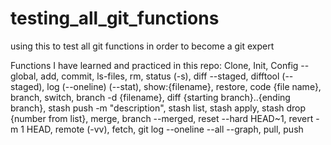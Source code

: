 # testing_all_git_functions
using this to test all git functions in order to become a git expert

Functions I have learned and practiced in this repo:
Clone,
Init,
Config --global, 
add, 
commit,
ls-files,
rm,
status (-s),
diff --staged,
difftool (--staged),
log (--oneline) (--stat),
show:{filename},
restore, 
code {file name},
branch,
switch,
branch -d {filename},
diff {starting branch}..{ending branch},
stash push -m "description",
stash list,
stash apply,
stash drop {number from list},
merge,
branch --merged,
reset --hard HEAD~1,
revert -m 1 HEAD,
remote (-vv),
fetch,
git log --oneline --all --graph,
pull,
push
